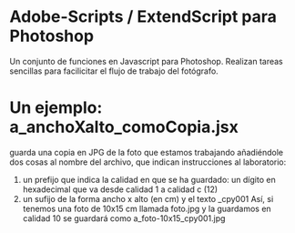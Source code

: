 # Adobe-Scripts / ExtendScript para Photoshop
Un conjunto de funciones en Javascript para Photoshop. Realizan tareas sencillas para facilicitar el flujo de trabajo del fotógrafo.

Un ejemplo:
a_anchoXalto_comoCopia.jsx
==========================
guarda una copia en JPG de la foto que estamos trabajando añadiéndole dos cosas al nombre del archivo, que indican instrucciones al laboratorio:
1) un prefijo que indica la calidad en que se ha guardado: un dígito en hexadecimal que va desde calidad 1 a calidad c (12)
2) un sufijo de la forma ancho x alto (en cm) y el texto _cpy001
Así, si tenemos una foto de 10x15 cm llamada foto.jpg y la guardamos en calidad 10 se guardará como a_foto-10x15_cpy001.jpg
